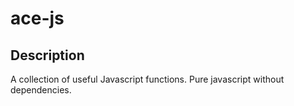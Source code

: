 # ace-js

## Description

A collection of useful Javascript functions. Pure javascript without dependencies.
